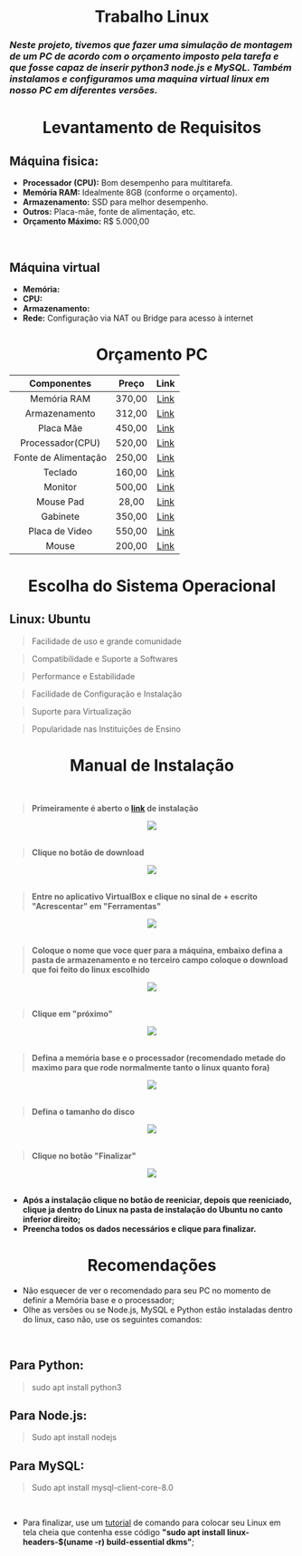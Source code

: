 <div align="center">
  <h1><strong>Trabalho Linux</strong></h1>
</div>

### *Neste projeto, tivemos que fazer uma simulação de montagem de um PC de acordo com o orçamento imposto pela tarefa e que fosse capaz de inserir python3 node.js e MySQL. Também instalamos e configuramos uma maquina virtual linux em nosso PC em diferentes versões.*

<div align="center">
  <h1><strong>Levantamento de Requisitos</strong></h1>
</div>

## Máquina fisica:

- **Processador (CPU):** Bom desempenho para multitarefa.
- **Memória RAM:** Idealmente 8GB (conforme o orçamento).
- **Armazenamento:** SSD para melhor desempenho.
- **Outros:** Placa-mãe, fonte de alimentação, etc.
- **Orçamento Máximo:** R$ 5.000,00

<br>

## Máquina virtual

- **Memória:** 
- **CPU:** 
- **Armazenamento:** 
- **Rede:** Configuração via NAT ou Bridge para acesso à internet

<div align="center">
  <h1><strong>Orçamento PC</strong></h1>

| Componentes | Preço | Link |
|:-------:|:------:|:------------:|
| Memória RAM | 370,00  | [Link](https://www.amazon.com.br/Corsair-Mem%C3%B3ria-desktop-Vengeance-PC4-24000/dp/B07B4FRMGV/ref=sr_1_3?__mk_pt_BR=%C3%85M%C3%85%C5%BD%C3%95%C3%91&crid=8B0J4KQ5Q4VS&dib=eyJ2IjoiMSJ9.B6BheA8Ujnkt_tCHPq8sAT30wOTsAUdOy3VPcK4pzVzzDNXqMmyiAGoMxQ2urQjeKxMZtmkVC5P_iuWpIzSxGrWCszsvihvSZXXZbebBEUxb_ECBxY4j0CsV16owpTVRXeIlONqxsGvLYhwx1YWGpWbddB5JTNjxej9Jxgv2P_RISu9Abi0nGm-pLNIzxLeYqmprMD5U0Ug5lD3Q9qhrERrCciMYij7U3dH38ULVHSByYkdnvyYbl_r0ch0DhVLbogOULevtptFpjKz7rUbHOD7UMAkOpFX1rRrFBZzb_s3PcmzjYvUYxyS-aVoLHaZlF1zMJ1IRhOlrHr0GRs_XQkFj_FvW2MEm7I41zYVDpwo6ZKIRYWWO_hXZt_wVgXthxswHwYB2s4O0Y1uNajv1UesMzUdEvJHnDSAo6szZHdIdGMYMeRbpk4HuNgIm-6-m.v__YFDPB1f_rMGLf2cwEkqBgbo6V_tIpZo0f01hBIAE&dib_tag=se&keywords=Corsair+Vengeance+LPX+8GB+%281x8GB%29+DDR4+2666MHz+CL16&qid=1740057594&sprefix=corsair+vengeance+lpx+8gb+1x8gb+ddr4+2666mhz+cl16%2Caps%2C719&sr=8-3&ufe=app_do%3Aamzn1.fos.6121c6c4-c969-43ae-92f7-cc248fc6181d) |
| Armazenamento | 312,00 | [Link](https://www.amazon.com.br/Kingston-Leitura-3500MB-Grava%C3%A7%C3%A3o-2100MB/dp/B0BBWJH1P8/ref=sr_1_2?__mk_pt_BR=%C3%85M%C3%85%C5%BD%C3%95%C3%91&crid=2PD7U03YPLS7T&dib=eyJ2IjoiMSJ9.5XLoaXm1MCSWR7T-gPyIc1VHGsz-klnoBr3altiQLfXcoJXzkj2P2qqPyIowc94yGcRujCHLhXo36WMNh2E6OlBJIe-up9QICqdR0C5XY6qW6i-evK81Rgoq0vjAVf7QbE9SBRhWQQjDJxyTh1-3dPacJ6m8vr45ilyvO3xThge366kN4QOILbfBNm-rGAhJU84dMqOYFDSf8gnism5yxKjUPpmWPKxcreAtLm_bc34M6usRr44MvcBtzqLwSct0IHVWHf5QhfDAV2OFUPGjiytIq9QLJiWuCdGpv-LNxAnHJhHUWJipH9hJjeRiqi5SnSgZeWM5vq7UA5nTL6tmmfLOn92psIge7rlnNneYJmp39v3igNMC-IFweS8keDX_u-LurU8bTr7lmJcqowlsk5u0IvH-hW5RrJ4as73x6JuP1UwV1wuOTpxihZkyapbW.1lJVOBvNus7m7sSlLtf4LYvwudgvWSgO0cb04rke1kY&dib_tag=se&keywords=SSD+Kingston+A2000+500GB+NVMe+M.2&qid=1740057696&sprefix=ssd+kingston+a2000+500gb+nvme+m.2%2Caps%2C497&sr=8-2&ufe=app_do%3Aamzn1.fos.a492fd4a-f54d-4e8d-8c31-35e0a04ce61e) |
| Placa Mãe | 450,00 | [Link](https://www.amazon.com.br/PLACA-M%C3%83E-GIGABYTE-GAMING-2XDDR4-DVI-D/dp/B07K787MXX/ref=sr_1_3?__mk_pt_BR=%C3%85M%C3%85%C5%BD%C3%95%C3%91&crid=364FCCNJ5Q3C0&dib=eyJ2IjoiMSJ9.Vu1dRvUOZThmkmRaTKodYHtjS0nJqrF9YvWtLlhpXyt2yyFyHM2NPaCN3hPOI33PEplJjEhopItRFtzIVuFlJJ72AD5J7FjfxwhCbVIcDh7I25-Gg-UK5fRfAKmL4GYA4VLqWRSo-Wa1rmS8-qdijvMDxjuHkE-D0SRZjrBXoscF7u6W4tCXf8ZGfic8tcEe1Nfi57SfNMW_oLOgwxQQ0LnvjrHZ3BAYn8swHZAJv1wBNBVZfepnYvzJ5KB2SpfbGpRrUvrFDAPGkQAVp7EMrnXaJUjDoI5Zfq3HVfArLmH7lYipinV6EWoyJhQLXHJbIjIJ2NpOjo1fkTbfvD5PxeCE1lwaELolALQjov2vrXy-bLigzjXmxeHrhr8UpLV0-lk6tPSUz0w0xNTSuI1DPiBe-uWc1zJPrg-XbcI332AXzQeRFUy6cwwj2y0XRXSI.bExd5sb8NpTo48f5XUdHpvy6vhsieZWhCQ1Kq-d2A0s&dib_tag=se&keywords=Gigabyte+B450M+DS3H&qid=1740057804&sprefix=gigabyte+b450m+ds3h%2Caps%2C454&sr=8-3&ufe=app_do%3Aamzn1.fos.25548f35-0de7-44b3-b28e-0f56f3f96147) |
| Processador(CPU) | 520,00  | [Link](https://www.amazon.com.br/AMD-Ryzen-4500-desbloqueado-refrigerador/dp/B09VCJN7HZ/ref=sr_1_4?__mk_pt_BR=%C3%85M%C3%85%C5%BD%C3%95%C3%91&crid=3AJC9RHYMABUU&dib=eyJ2IjoiMSJ9.PXK-c7txx0_YW-tF5lQVmHepr-DGSerZ4_kr1xIBSoQ-PiGS9IbK5Y5EHrfyqRwHvubAz7nT17zOc7oMZBSInW_uwCFT12vr2WGnzIlQhqZ-8mw-NusTZDt3_cGP_OzsDUpmqO9_Ew_hOAP2n9esey6L0tHiAuI5GafV15u3JiywV9OqARrZ-MuaaoHqgFeRCTIIJdLa8fvYQRC87NQwbEI77rnsZjtZHMqnsDGlGLfXG8t_DIiQBb6vZBP5YEJtkWwEhkdMkQd6yfdhzaz2-MP6TYS4vxTobE5nKxVi7E56LSv83WvMIiKVSOohbjzxktNXeAVYyjV2RuDXX4Qjs1DmC8Bly3hvndQjjWwR5IyRUciD19EbQwLdXVZ04l34Atyx9G2rNgE6iQKxSNj7g3jgv8Yq-7UZzgwP-kc-Y5zxBZJt8hIjlVM-ZBcQlSLV.rJcrsQlPGZIzet6KlYzbsoRmDMWTie6KQOAXLecECW8&dib_tag=se&keywords=AMD+Ryzen+3+3200G+%284+n%C3%BAcleos+%2F+4+threads%29&qid=1740057879&sprefix=amd+ryzen+3+3200g+4+n%C3%BAcleos+%2F+4+threads+%2Caps%2C703&sr=8-4&ufe=app_do%3Aamzn1.fos.25548f35-0de7-44b3-b28e-0f56f3f96147) |
| Fonte de Alimentação | 250,00 | [Link](https://www.amazon.com.br/FONTE-450W-REAL-ELECTRO-BRONZE/dp/B07MVV2G6T/ref=sr_1_3?__mk_pt_BR=%C3%85M%C3%85%C5%BD%C3%95%C3%91&crid=3P46435508S9P&dib=eyJ2IjoiMSJ9.CUjsUhP8Qsg_t-ZBnuJq8HiMYSm-QIOGnQMaewN7Y3QjYmtD2oMLi5UNYR3YOo6yOEXTRWITfhMztwWFUFHopS9GEY3V8EZBx3TU6CSIA4i_f0FSBoD4muAGGHyupvkb5gnYkuYWPbyMp1CuRBtzaJK1_wWTkjKaJ6JBuC5TGl9ilbiP8lBdbdDsGZp1RXGj4u21mdOUE4Mmq37g-0fzPWVRzVbDfPaRJbhiMTprBSHn0KTyuRGUyB33lkr8Rg4MITrKfxcNx6WroSlKeOzqXS1-2YFyLX9cSUgNz2p7KBw_iPJ7tSfA3GelV6tk5wWlNiitAfbQwQrYJtgN_9TJQEPtFVp6fT6ftfBVlrYHSTvSSnlsLPcWOZaa4xQPOBhu2lUhUSGqL--XcDHGBDGe9ho8hf2pf3FpMqj_AhNzwHTGG-DhWjiLnadzIm80I8W3.IukClON_f6--O1ovfFrT7RJ1U9j-EyaI8foX23x7rag&dib_tag=se&keywords=Corsair+CV450%2C+450W%2C+80+Plus+Bronze&qid=1740057915&sprefix=corsair+cv450+450w+80+plus+bronze%2Caps%2C439&sr=8-3&ufe=app_do%3Aamzn1.fos.a492fd4a-f54d-4e8d-8c31-35e0a04ce61e) |
| Teclado | 160,00 |[Link](https://www.amazon.com.br/Teclado-Redragon-Kumara-Mec%C3%A2nico-PT-Brown/dp/B08F6QCG19/ref=sr_1_2?__mk_pt_BR=%C3%85M%C3%85%C5%BD%C3%95%C3%91&crid=1BCSZLLETV2OK&dib=eyJ2IjoiMSJ9.dG1bZcbyLyLPxs2vZIUTbU2bLMgtPVdjKR-HhPFmdG58h9-Kckg3bY9MAMXka-vW2Ent1cS-XITdaz8nVb9YgT7QbmjEhknzMilMgCiWPVEr-LzAGhSKIbUUIXY7BNNoNLnCTuwm7GPWckfBQrxDgzqpIsOXOGkTk9vmszfORFzNFT1wLZGl50OOlmTwJfHd8aFfruJ0WeXr4M6MT-oYwrpnz3pNUVSoATwt-zOACciSibx6wbqN_X3BqvkMtm1dP3WJG910TKzH0ccMJHLSZHe6e42RP6-YhIclkuqiMe96sfy_7NPWjZrtlnIICyixsZbCmApwUNoR3FTCM_LQDwVMttISlQ7gtRQ8Kff8Pns5DikxoHmcgX53SzkSiCozR7EVOmBpB_G8C1x7kbJvbTmJyWA5N5SPuSN2ijLGrFqkP4SEXr3qQ1f7jctsg7h3.7SaoS-rhUdVusIgUwzvED6ABL0GkYvRiUoRm4WYeHCE&dib_tag=se&keywords=teclado+redragon+kumara+k552mini+switch+outemu+red&qid=1740057972&sprefix=teclado+redragon+kumara+k552+switch+outemu+red%2Caps%2C280&sr=8-2&ufe=app_do%3Aamzn1.fos.db68964d-7c0e-4bb2-a95c-e5cb9e32eb12)  |
| Monitor | 500,00 | [Link](https://www.amazon.com.br/Monitor-LG-21-5-Gamer-FreeSync/dp/B0BLT8SXKY/ref=sr_1_1?__mk_pt_BR=%C3%85M%C3%85%C5%BD%C3%95%C3%91&crid=109K68WP4SMID&dib=eyJ2IjoiMSJ9.utf0TL2N1jF86pzUPdJnz-vFqlKR8ckRCmhsEjBGdRoWS25czOiiPpAFvsL2KGPXkYnLprmBS2PPW3L7gfa2O4cYdkpUrUg4XyZMBMSUkI9LIKPRaG7iUB3cCH15WyJ53xaMjlPfD_xHiCM8U1XNdNdawlM7fDGwhsHoZ65HvaJ_yVgdMXfqIN-3ZEZHq1-PxbNUnM8xnozMFPD5zwrpveVU9CT2uPS54okdnnF6Y5nCsUoSKHNzWeeTv6IHIpcg5hRhjW9nJWXWuqV8acwMlrvpYH2-1nIw1TgTx6F6fY_adhC8UTbbLcinfThIP1Ajeb6l17ak-SS5JRLg9CJ_EKqQCUhzxekLNNJMT1VVlpRYkCwI3EaO4taTgwa0Fh1HQtRtPghUnCnQzcCvwyZAiRB3GLx0zvBYm-SFzU9vi60mmJwXX_Lhsws5irxJCX9v.PvyUHieWN2C_4gq_sK07q__WyPhf9tAcMCA2oZAvGgA&dib_tag=se&keywords=monitor+lg+21.5+%22full+hd%2C+60hz+%28modelo+22mk400h-b%29&qid=1740058049&sprefix=monitor+lg+21.5%22+full+hd+60hz+modelo+22mk400h-b+%2Caps%2C301&sr=8-1&ufe=app_do%3Aamzn1.fos.25548f35-0de7-44b3-b28e-0f56f3f96147)  |
| Mouse Pad | 28,00  | [Link](https://www.amazon.com.br/sspa/click?ie=UTF8&spc=MToyODk2OTgzMzc2NzM0OTY0OjE3NDAwNTgxNDE6c3BfYXRmOjMwMDY1MDE2MTAyNzgwMjo6MDo6&url=%2FGrande-Design-Japon%25C3%25AAs-Costurada-Dourado%2Fdp%2FB0DV5QV3P2%2Fref%3Dsr_1_3_sspa%3Fcrid%3D3PKS4S71MKVSA%26dib%3DeyJ2IjoiMSJ9.WTR5sTRBvI9k0buh5f2bC890MKzctquYrWWqnIgEc9xVZGzWElCTD4P4MWNj3bvFFay9-MgOKAmEEuSA4qbAVFX5BYwXHS8Ky3uwctaxK92ddMznNDbEMviDSvpX-gqpg0bgvnEYkoOnjBrGexxeuwTfd1suNptqTrmCiMipEjHm52LWDRwQC1ADWIX7tEVW2PSpgxeJfbLjohSihIPYqbF8mWVcmiy_niucIwNiOEC65zn_F75z9fMb_2iRcV8KxJvUwk2ErYkAKTTjgYjhBJiKav5vejn97JRRxiA-_bk.Qq__nNYnrFtKArpkSi4bCx8cIjlnuDbumiGSJi5Fpqk%26dib_tag%3Dse%26keywords%3Dmouse%2Bpad%26qid%3D1740058141%26sprefix%3Dmouse%2BpA%252Caps%252C225%26sr%3D8-3-spons%26sp_csd%3Dd2lkZ2V0TmFtZT1zcF9hdGY%26psc%3D1)  |
| Gabinete | 350,00 | [Link](https://www.amazon.com.br/Gabinete-Pichau-Mid-tower-Temperado-Pg-aps-rgb01/dp/B09Q3LJ1H4/ref=sr_1_2?__mk_pt_BR=%C3%85M%C3%85%C5%BD%C3%95%C3%91&crid=NBXDGJSG4JRU&dib=eyJ2IjoiMSJ9.xvKV0o40IZa5aqGIxBl6IDqjgKCfyzFAVvFPzFlgcdAMgQ6yOgM65KYSZrbFG9POAgpYiUuhHwiXEr_XB7wiO-V02BLCydpj8OlCcxTXOjjg6QZzTHQ0pCCtZrHgJLpo7nX6iM29vsioKNAsv7GrfsNKwQFUf29RErUF1kkt0nThjsbv3pZy6ZUBDEXmiD5ZIU1wH1bw0UvlZTx37hHsMxnB92rBdLYvHHNqsMut7kH7iQH30FdhI84HH8tXPsgSshId0BnUkkMPICK7QgXxPoIA57PFBIIfa4stGnOUTewRb49zXvEgKqtWT8Yl6CkEbQPHllXJ9MPIqJ-Lm_W9ZIp9AtDUHdG9acTHOXtAnjKNYrCoW-sDYcX4sTTlCIyKfplRcAKvT9KWSNJzSCuqc7aJPkE60HUfdO-kZO-q561CaIxY6T6OQBmjNI1JgNWN.DR0ByrMNNNC3YxybfsEouJvsb9hPd55i-rbWWY8oHP8&dib_tag=se&keywords=Gabinete+Pichau+Gaming+V3&qid=1740058214&sprefix=gabinete+pichau+gaming+v3%2Caps%2C300&sr=8-2&ufe=app_do%3Aamzn1.fos.4bb5663b-6f7d-4772-84fa-7c7f565ec65b)  |
| Placa de Video | 550,00  | [Link](https://www.amazon.com.br/GDDR5-Bits-Dual-Fan-Projeto-PVEX5504GBDF/dp/B0CV2C7WTB/ref=sr_1_2?__mk_pt_BR=%C3%85M%C3%85%C5%BD%C3%95%C3%91&crid=3KLEA5M5UZAAJ&dib=eyJ2IjoiMSJ9.cfTXUkNPCFaHAxVwTJD1cEt9jiSPzWc-k0O7XE6I6bGlUthC6pDKb5LuxThXiool5Wa4dfyS5WygLVMEUsJnip1T_l-u0j-_kHkLjZJ7Eiq9FF7BEOHHlbBaBEkGdSMxHwwhu8dczHL-LTZhQHVfHtalNtZd-skWHqUpopVaf0-EYK1yJ3TSaT9EVkHKv4QN_AL97AX0EYVX4wWhRe340CRvnbLsmgQTQ6qVWCBEmUyzZQtOR917vuMxr4HOaOgR-_nZFrtkYwGiuzNfLZ1zCzeLBJComEv94BxArHtcNWihPndrgCgdW9haLpMfhpNh7CvMd0NIyEt1E6jER7dCRScniwAqn-NBmsBb_wAFMHP0l-ZVJbFraawqRlDfde5fk2AZRYtq1txpjWp4OP3FADyJ9MUMkZX1xflU_4MEEp1T6v_e7g4LJ_h98wDR-C3l.bENbmSqDPfqEjHhsQhP246nUfs5l_7-1kValWh3k_s0&dib_tag=se&keywords=AMD+Radeon+RX+550+4GB+GDDR5&qid=1740058411&sprefix=amd+radeon+rx+550+4gb+gddr5%2Caps%2C405&sr=8-2&ufe=app_do%3Aamzn1.fos.a492fd4a-f54d-4e8d-8c31-35e0a04ce61e)  |
| Mouse | 200,00 | [Link](https://www.amazon.com.br/ATTACK-SHARK-carregamento-Tri-Mode-2-4G-program%C3%A1veis/dp/B0D3KMR4D7/ref=sr_1_1?crid=2WEUZ8LCDOZP0&dib=eyJ2IjoiMSJ9.mRpVpAce9H464bpfNaynbrEcGsGbHYsefYzdB2CGIym__x5zk28QJXfUtnmeLIWf9oUZTPr--ERn3cUeodKZlS0bloKoi0269DFxUGUe4Zae0pJOa_g_naSVl0Qr_MPB1sw5iDCGoRJftQOGtS09uFrQ5gd2Y4t1I-kmjLl8PFck0Yp7IWJMt2b-rcYdOtumV7QZa5oJLdW_P5J1hAbp2_2wJneUSFCz5H_fCrorKFXhFr9dKyRW46l5nj_n9zQw6iriywJQ_EvKc3VomSrFdiFN5aCoZCK48sfC_WO6Vc0CmqITUkCvCsPnEOdJLmUo9wcEgdVC_laiN7p3Qx3T_V8UIL9Gz4enHs_-10xRFcitetBzNvlBncpHsTD8U19X_w85Y3m0P6SUUtdfg6ZJNra7GBsJ3wSsUkUs7KUlOkxNqB3TTjKeX9ijT1k3JUHN.APghQbTKQ1ACbrs0PTMED7xRcN_qbXfnq-ytew-wTmI&dib_tag=se&keywords=atack+shark+x11&qid=1740076557&sprefix=ata%2Caps%2C190&sr=8-1&ufe=app_do%3Aamzn1.fos.6a09f7ec-d911-4889-ad70-de8dd83c8a74) |
  
</div>

<div align="center">
  <h1><strong>Escolha do Sistema Operacional</strong></h1>
</div>

## Linux: Ubuntu

> Facilidade de uso e grande comunidade

> Compatibilidade e Suporte a Softwares

> Performance e Estabilidade

> Facilidade de Configuração e Instalação

> Suporte para Virtualização

> Popularidade nas Instituições de Ensino

<div align="center">
  <h1><strong>Manual de Instalação</strong></h1>
</div>

<br>

> **Primeiramente é aberto o [link](https://ubuntu.com/download/desktop) de instalação**

<div align="center">
  <img src="https://github.com/user-attachments/assets/038aa434-2385-4f5c-bfb0-14021a8d0495">
</div>

<br>

> **Clique no botão de download**

<div align="center">
  <img src="https://github.com/user-attachments/assets/990dc6bc-2683-449a-9c0e-af830a7038ee">
</div>

<br>

> **Entre no aplicativo VirtualBox e clique no sinal de + escrito "Acrescentar" em "Ferramentas"**

<div align="center">
  <img src="https://github.com/user-attachments/assets/55ae5c86-6480-40f4-bb01-95b07962f194">
</div>

<br>

> **Coloque o nome que voce quer para a máquina, embaixo defina a pasta de armazenamento e no terceiro campo coloque o download que foi feito do linux escolhido**

<div align="center">
  <img src="https://github.com/user-attachments/assets/e94d0194-8386-4c7b-bf37-e02dbbc4d7e3">
</div>

<br>

> **Clique em "próximo"**

<div align="center">
  <img src="https://github.com/user-attachments/assets/a7cf935d-339a-4f8c-b8e7-429b3a6c12c3">
</div>

<br>

> **Defina a memória base e o processador (recomendado metade do maximo para que rode normalmente tanto o linux quanto fora)**

<div align="center">
  <img src="https://github.com/user-attachments/assets/04facb4e-5705-464c-ae43-99c7a1a56877">
</div>

<br>

> **Defina o tamanho do disco**

<div align="center">
  <img src="https://github.com/user-attachments/assets/8ba165fa-fb6f-423a-9b58-0e00d81cea4c">
</div>

<br>

> **Clique no botão "Finalizar"**

<div align="center">
  <img src="https://github.com/user-attachments/assets/6672c7f1-2b55-4d64-8b65-517ae01c71ab">
</div>

<br>

- **Após a instalação clique no botão de reeniciar, depois que reeniciado, clique ja dentro do Linux na pasta de instalação do Ubuntu no canto inferior direito;**
- **Preencha todos os dados necessários e clique para finalizar.**

</div>

<div align="center">
  <h1><strong>Recomendações</strong></h1>
</div>

- Não esquecer de ver o recomendado para seu PC no momento de definir a Memória base e o processador;
- Olhe as versões ou se Node.js, MySQL e Python estão instaladas dentro do linux, caso não, use os seguintes comandos:

<br>

## Para Python:
> sudo apt install python3
## Para Node.js:
> Sudo apt install nodejs
## Para MySQL:
> Sudo apt install mysql-client-core-8.0

<br>

- Para finalizar, use um [tutorial](https://youtu.be/bNwohpcJxow?feature=shared) de comando para colocar seu Linux em tela cheia que contenha esse código **"sudo apt install linux-headers-$(uname -r) build-essential dkms"**;
